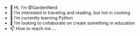 - 👋 Hi, I’m @GardenNerd
- 👀 I’m interested in traveling and reading, but not in cooking
- 🌱 I’m currently learning Python
- 💞️ I’m looking to collaborate on create something in education
- 📫 How to reach me ...

<!---
GardenNerd/GardenNerd is a ✨ special ✨ repository because its `README.md` (this file) appears on your GitHub profile.
You can click the Preview link to take a look at your changes.
--->
